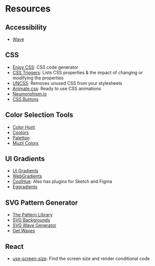 # Resources

## Accessibility

- [Wave](https://wave.webaim.org/)

## CSS

- [Enjoy CSS](https://enjoycss.com/): CSS code generator
- [CSS Triggers](https://csstriggers.com/): Lists CSS properties & the impact of changing or modifying the properties
- [UNCSS](https://github.com/uncss/uncss): Removes unused CSS from your stylesheets
- [Animate.css](https://animate.style/): Ready to use CSS animations
- [Neumorphism.io](https://neumorphism.io/#55b9f3)
- [CSS Buttons](https://cssbuttons.vercel.app/)

## Color Selection Tools

- [Color Hunt](https://colorhunt.co/)
- [Coolors](https://coolors.co/)
- [Paletton](https://paletton.com/#uid=1000u0kllllaFw0g0qFqFg0w0aF)
- [Muzli Colors](https://colors.muz.li/)

## UI Gradients

- [UI Gradients](https://uigradients.com/)
- [WebGradients](https://webgradients.com/)
- [CoolHue](https://webkul.github.io/coolhue/): Also has plugins for Sketch and Figma
- [Eggradients](https://www.eggradients.com/)

## SVG Pattern Generator

- [The Pattern Library](http://thepatternlibrary.com/)
- [SVG Backgrounds](https://www.svgbackgrounds.com/)
- [SVG Wave Generator](https://www.svgwave.in/)
- [Get Waves](https://getwaves.io/)

## React

- [use-screen-size](https://github.com/kingflamez/use-screen-size): Find the screen size and render conditional code
